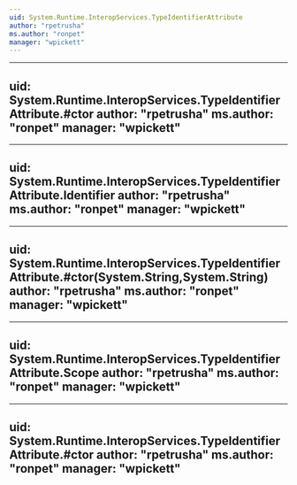 ```yaml
---
uid: System.Runtime.InteropServices.TypeIdentifierAttribute
author: "rpetrusha"
ms.author: "ronpet"
manager: "wpickett"
---
```


---
uid: System.Runtime.InteropServices.TypeIdentifierAttribute.#ctor
author: "rpetrusha"
ms.author: "ronpet"
manager: "wpickett"
---

---
uid: System.Runtime.InteropServices.TypeIdentifierAttribute.Identifier
author: "rpetrusha"
ms.author: "ronpet"
manager: "wpickett"
---

---
uid: System.Runtime.InteropServices.TypeIdentifierAttribute.#ctor(System.String,System.String)
author: "rpetrusha"
ms.author: "ronpet"
manager: "wpickett"
---

---
uid: System.Runtime.InteropServices.TypeIdentifierAttribute.Scope
author: "rpetrusha"
ms.author: "ronpet"
manager: "wpickett"
---

---
uid: System.Runtime.InteropServices.TypeIdentifierAttribute.#ctor
author: "rpetrusha"
ms.author: "ronpet"
manager: "wpickett"
---
